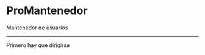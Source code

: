 # ProMantenedor
Mantenedor de usuarios 

---------------------------------
Primero hay que dirigirse
